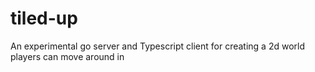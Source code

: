 # tiled-up
An experimental go server and Typescript client for creating a 2d world players can move around in
